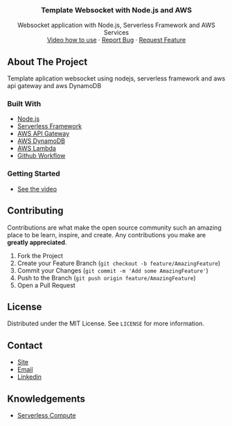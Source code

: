 
  
<br />
  <h3 align="center">Template Websocket with Node.js and AWS</h3>

  <p align="center">
    Websocket application with Node.js, Serverless Framework and AWS Services
    <br />
   <a href="https://www.youtube.com/ismaelnascimentoash">Video how to use</a> 
    ·
    <a href="https://github.com/ismaelash/template-nodejs-websocket/issues">Report Bug</a>
    ·
    <a href="https://github.com/ismaelash/template-nodejs-websocket/issues">Request Feature</a>
  </p>
</p>

<!-- ABOUT THE PROJECT -->
## About The Project

Template aplication websocket using nodejs, serverless framework and aws api gateway and aws DynamoDB

### Built With

* [Node.js](https://nodejs.org/en/)
* [Serverless Framework](https://www.serverless.com/)
* [AWS API Gateway](https://aws.amazon.com/api-gateway/)
* [AWS DynamoDB](https://aws.amazon.com/dynamodb/)
* [AWS Lambda](https://aws.amazon.com/lambda/)
* [Github Workflow](https://docs.github.com/en/actions/reference/workflow-syntax-for-github-actions)

### Getting Started

* [See the video](https://www.youtube.com/ismaelnascimentoash)

<!-- CONTRIBUTING -->
## Contributing

Contributions are what make the open source community such an amazing place to be learn, inspire, and create. Any contributions you make are **greatly appreciated**.

1. Fork the Project
2. Create your Feature Branch (`git checkout -b feature/AmazingFeature`)
3. Commit your Changes (`git commit -m 'Add some AmazingFeature'`)
4. Push to the Branch (`git push origin feature/AmazingFeature`)
5. Open a Pull Request

<!-- LICENSE -->
## License

Distributed under the MIT License. See `LICENSE` for more information.

<!-- CONTACT -->
## Contact
- [Site](https://www.ismaelnascimento.com)
- [Email](mailto:contato@ismaelnascimento.com)
- [Linkedin ](https://www.linkedin.com/in/ismaelash)



<!-- ACKNOWLEDGEMENTS -->
## Knowledgements
* [Serverless Compute](https://www.slideshare.net/IsmaelNascimento5/aws-lambda-comnodejsnerdzao)
